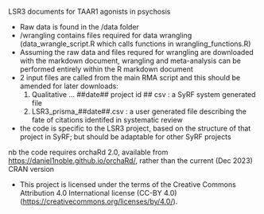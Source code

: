 LSR3 documents for TAAR1 agonists in psychosis

- Raw data is found in the /data folder
- /wrangling contains files required for data wrangling (data_wrangle_script.R which calls functions in wrangling_functions.R)
- Assuming the raw data and files requred for wrangling are downloaded with the markdown document, wrangling and meta-analysis can be performed entirely within the R markdown document
- 2 input files are called from the main RMA script and this should be amended for later downloads:
    1. Qualitative ... ##date## project id ## csv : a SyRF system generated file
    2. LSR3_prisma_##date##.csv : a user generated file describing the fate of citations identifed in systematic review
- the code is specific to the LSR3 project, based on the structure of that project in SyRF; but should be adaptable for other SyRF projects

nb the code requires orchaRd 2.0, available from https://daniel1noble.github.io/orchaRd/, rather than the current (Dec 2023) CRAN version

- This project is licensed under the terms of the Creative Commons Attribution 4.0 International license (CC-BY 4.0) (https://creativecommons.org/licenses/by/4.0/). 

